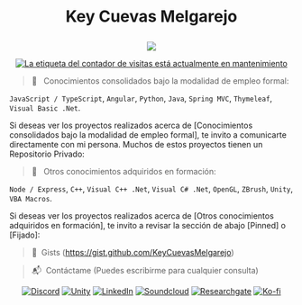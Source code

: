 <!--
**KeyCuevasMelgarejo/KeyCuevasMelgarejo** is a ✨ _special_ ✨ repository because its `README.md` (this file) appears on your GitHub profile.-->
# <p align="center">Key Cuevas Melgarejo</p>
<p align="center">
  <a href="https://github.com/KeyCuevasMelgarejo/KeyCuevasMelgarejo"><img src="https://readme-typing-svg.herokuapp.com?size=16&center=true&vCenter=true&width=480&lines=Bach.+en+Ingenieria+de+Sistemas+Computacionales;Desarrollador+Full+Stack;Desarrollador+Mobile;Windows+%26+Linux+App+Developer;Constantemente+Aprendiendo;Autodidacta"></a>
</p>
<p align="center">
  <a href="https://github.com/KeyCuevasMelgarejo/CONTADOR-VISITAS-GITHUB_">
    <img alt="La etiqueta del contador de visitas está actualmente en mantenimiento" title="Visitas Perfil GitHub" src="https://contador-visitas-github.vercel.app/"/></a>
</p>

>:card_index: &nbsp; Conocimientos consolidados bajo la modalidad de empleo formal:<br/>

`JavaScript / TypeScript`, `Angular`, `Python`, `Java`, `Spring MVC`, `Thymeleaf`, `Visual Basic .Net`.
<br/>

Si deseas ver los proyectos realizados acerca de [Conocimientos consolidados bajo la modalidad de empleo formal], te invito a comunicarte directamente con mi persona. Muchos de estos proyectos tienen un Repositorio Privado:

>:microscope: &nbsp; Otros conocimientos adquiridos en formación:<br/>

`Node / Express`, `C++`, `Visual C++ .Net`, `Visual C# .Net`, `OpenGL`, `ZBrush`, `Unity`, `VBA Macros`.
<br/>

Si deseas ver los proyectos realizados acerca de [Otros conocimientos adquiridos en formación], te invito a revisar la sección de abajo [Pinned] o [Fijado]:

>:pushpin: &nbsp;Gists
(https://gist.github.com/KeyCuevasMelgarejo)

>:mailbox_with_mail: &nbsp;Contáctame
(Puedes escribirme para cualquier consulta)
<p align="center">
  <a href="https://discord.gg/R6maQ4W9fz"><img alt="Discord" title="Mi Servidor" src="https://shields.io/badge/-DISCORD-7289DA.svg?&style=for-the-badge&logo=discord&logoColor=white"></a>
  <a href="https://keycuevasmelgarejo.itch.io"><img alt="Unity" title="Game" src="https://shields.io/badge/-Itch.io-black.svg?&style=for-the-badge&logo=unity&logoColor=white"></a>
  <a href="https://www.linkedin.com/in/key-cuevas-melgarejo/"><img alt="LinkedIn" title="Perfil Profesional" src="https://shields.io/badge/-LINKEDIN-0077B5.svg?&style=for-the-badge&logo=linkedin&logoColor=white"></a>
  <a href="https://soundcloud.com/key-cuevas-melgarejo"><img alt="Soundcloud" title="Mi Musica" src="https://shields.io/badge/-Soundcloud-critical.svg?&style=for-the-badge&logo=soundcloud&logoColor=white"></a>
  <a href="https://www.researchgate.net/profile/Key-Cuevas-Melgarejo"><img alt="Researchgate" title="Mis Investigaciones" src="https://shields.io/badge/-Researches-00ccbb.svg?&style=for-the-badge&logo=researchgate&logoColor=white"></a>
  <a href="https://ko-fi.com/keycuevasmelgarejo"><img alt="Ko-fi" title="Contribuye" src="https://shields.io/badge/-BUY%20ME%20A%20COFFEE-CC2735.svg?&style=for-the-badge&logo=ko-fi&logoColor=white"></a>
</p>
<!-- ![Header](https://raw.githubusercontent.com/KeyCuevasMelgarejo/KeyCuevasMelgarejo/master/cabecera.png)-->
